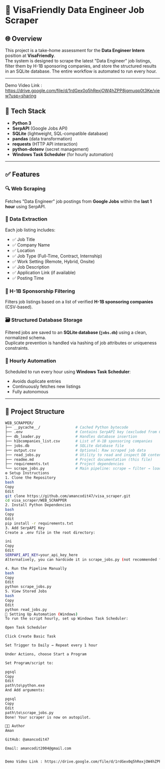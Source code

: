 # 🧰 VisaFriendly Data Engineer Job Scraper

## 🌐 Overview
This project is a take-home assessment for the **Data Engineer Intern** position at **VisaFriendly**.  
The system is designed to scrape the latest "Data Engineer" job listings, filter them by H-1B sponsoring companies, and store the structured results in an SQLite database. The entire workflow is automated to run every hour.

---
Demo Video Link : https://drive.google.com/file/d/1rdGex0q5hRexjOW4hZPP8jqmuqp0t3Ke/view?usp=sharing

## 🚀 Tech Stack

- **Python 3**
- **SerpAPI** (Google Jobs API)
- **SQLite** (lightweight, SQL-compatible database)
- **pandas** (data transformation)
- **requests** (HTTP API interaction)
- **python-dotenv** (secret management)
- **Windows Task Scheduler** (for hourly automation)

---

## ✅ Features

### 🔍 Web Scraping
Fetches "Data Engineer" job postings from **Google Jobs** within the **last 1 hour** using SerpAPI.

### 🧠 Data Extraction
Each job listing includes:
- ✅ Job Title  
- ✅ Company Name  
- ✅ Location  
- ✅ Job Type (Full-Time, Contract, Internship)  
- ✅ Work Setting (Remote, Hybrid, Onsite)  
- ✅ Job Description  
- ✅ Application Link (if available)  
- ✅ Posting Time  

### 🎯 H-1B Sponsorship Filtering
Filters job listings based on a list of verified **H-1B sponsoring companies** (CSV-based).

### 🗃️ Structured Database Storage
Filtered jobs are saved to an **SQLite database (`jobs.db`)** using a clean, normalized schema.  
Duplicate prevention is handled via hashing of job attributes or uniqueness constraints.

### 🔁 Hourly Automation
Scheduled to run every hour using **Windows Task Scheduler**:
- Avoids duplicate entries  
- Continuously fetches new listings  
- Fully autonomous

---

## 📁 Project Structure

```bash
WEB_SCRAPPER/
├── __pycache__/                # Cached Python bytecode
├── .env                        # Contains SerpAPI key (excluded from Git)
├── db_loader.py                # Handles database insertion
├── h1bcompanies_list.csv       # List of H-1B sponsoring companies
├── jobs.db                     # SQLite database file
├── output.csv                  # Optional: Raw scraped job data
├── read_jobs.py                # Utility to read and inspect DB contents
├── readme.md                   # Project documentation (this file)
├── requirements.txt            # Project dependencies
└── scrape_jobs.py              # Main pipeline: scrape → filter → load
⚙️ Setup Instructions
1. Clone the Repository
bash
Copy
Edit
git clone https://github.com/amancodit47/visa_scraper.git
cd visa_scraper/WEB_SCRAPPER
2. Install Python Dependencies
bash
Copy
Edit
pip install -r requirements.txt
3. Add SerpAPI Key
Create a .env file in the root directory:

ini
Copy
Edit
SERPAPI_API_KEY=your_api_key_here
Alternatively, you can hardcode it in scrape_jobs.py (not recommended for security reasons).

4. Run the Pipeline Manually
bash
Copy
Edit
python scrape_jobs.py
5. View Stored Jobs
bash
Copy
Edit
python read_jobs.py
🤖 Setting Up Automation (Windows)
To run the script hourly, set up Windows Task Scheduler:

Open Task Scheduler

Click Create Basic Task

Set Trigger to Daily → Repeat every 1 hour

Under Actions, choose Start a Program

Set Program/script to:

pgsql
Copy
Edit
path\to\python.exe
And Add arguments:

pgsql
Copy
Edit
path\to\scrape_jobs.py
Done! Your scraper is now on autopilot.

👨‍💻 Author
Aman

GitHub: @amancodit47

Email: amancodit2004@gmail.com


Demo Video Link : https://drive.google.com/file/d/1rdGex0q5hRexjOW4hZPP8jqmuqp0t3Ke/view?usp=sharing
